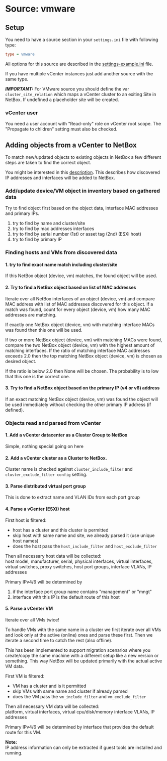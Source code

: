 # Source: vmware

## Setup
You need to have a source section in your `settings.ini` file with following type:
```ini
type = vmware
```
All options for this source are described in the [settings-example.ini](../settings-example.ini) file.

If you have multiple vCenter instances just add another source with the same type.

***IMPORTANT:*** For VMware source you should define the var `cluster_site_relation` which maps a vCenter cluster to an
exiting Site in NetBox. If undefined a placeholder site will be created.

### vCenter user
You need a user account with "Read-only" role on vCenter root scope.
The "Propagate to children" setting must also be checked.

## Adding objects from a vCenter to NetBox

To match new/updated objects to existing objects in NetBox a few different steps are taken to find the correct object.

You might be interested in this [description](common_concepts.md). This describes how discovered
IP addresses and interfaces will be added to NetBox.

### Add/update device/VM object in inventory based on gathered data

Try to find object first based on the object data, interface MAC addresses and primary IPs.
1. try to find by name and cluster/site
2. try to find by mac addresses interfaces
3. try to find by serial number (1st) or asset tag (2nd) (ESXi host)
4. try to find by primary IP

### Finding hosts and VMs from discovered data

#### 1. try to find exact name match including cluster/site

If this NetBox object (device, vm) matches, the found object will be used.

#### 2. Try to find a NetBox object based on list of MAC addresses

Iterate over all NetBox interfaces of an object (device, vm) and compare MAC address with list
of MAC addresses discovered for this object. If a match was found, count for every object (device, vm)
how many MAC addresses are matching.

If exactly one NetBox object (device, vm) with matching interface MACs was found then this one will be used.

If two or more NetBox object (device, vm) with matching MACs were found, compare the two
NetBox object (device, vm) with the highest amount of matching interfaces. If the ratio of matching interface
MAC addresses exceeds 2.0 then the top matching NetBox object (device, vm) is chosen as desired object.

If the ratio is below 2.0 then None will be chosen. The probability is to low that
this one is the correct one.

#### 3. Try to find a NetBox object based on the primary IP (v4 or v6) address

If an exact matching NetBox object (device, vm) was found the object will be used
immediately without checking the other primary IP address (if defined).

### Objects read and parsed from vCenter

#### 1. Add a vCenter datacenter as a Cluster Group to NetBox
Simple, nothing special going on here

#### 2. Add a vCenter cluster as a Cluster to NetBox.

Cluster name is checked against `cluster_include_filter` and `cluster_exclude_filter config` setting.

#### 3. Parse distributed virtual port group
This is done to extract name and VLAN IDs from each port group

#### 4. Parse a vCenter (ESXi) host

First host is filtered:
* host has a cluster and this cluster is permitted
* skip host with same name and site, we already parsed it (use unique host names)
* does the host pass the `host_include_filter` and `host_exclude_filter`

Then all necessary host data will be collected:<br>
host model, manufacturer, serial, physical interfaces, virtual interfaces,
virtual switches, proxy switches, host port groups, interface VLANs, IP addresses

Primary IPv4/6 will be determined by
1. if the interface port group name contains "management" or "mngt"
2. interface with this IP is the default route of this host

#### 5. Parse a vCenter VM

Iterate over all VMs twice!

To handle VMs with the same name in a cluster we first iterate over all VMs and look only at the
active (online) ones and parse these first. Then we iterate a second time to catch the rest (also offline).

This has been implemented to support migration scenarios where you create/copy the same
machine with a different setup like a new version or something. This way NetBox will be
updated primarily with the actual active VM data.

First VM is filtered:
* VM has a cluster and is it permitted
* skip VMs with same name and cluster if already parsed
* does the VM pass the `vm_include_filter` and `vm_exclude_filter`

Then all necessary VM data will be collected:<br>
platform, virtual interfaces, virtual cpu/disk/memory interface VLANs, IP addresses

Primary IPv4/6 will be determined by interface that provides the default route for this VM.

**Note:**<br>
IP address information can only be extracted if guest tools are installed and running.
